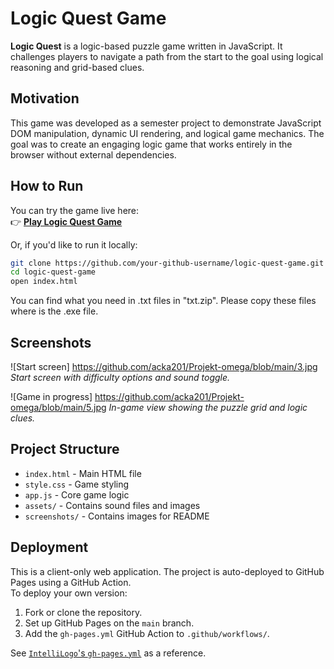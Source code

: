 # Logic Quest Game

**Logic Quest** is a logic-based puzzle game written in JavaScript. It challenges players to navigate a path from the start to the goal using logical reasoning and grid-based clues.

## Motivation

This game was developed as a semester project to demonstrate JavaScript DOM manipulation, dynamic UI rendering, and logical game mechanics. The goal was to create an engaging logic game that works entirely in the browser without external dependencies.

## How to Run

You can try the game live here:  
👉 [**Play Logic Quest Game**](https://your-github-username.github.io/logic-quest-game/)

Or, if you'd like to run it locally:

```bash
git clone https://github.com/your-github-username/logic-quest-game.git
cd logic-quest-game
open index.html
```
You can find what you need in .txt files in "txt.zip". Please copy these files where is the .exe file.

## Screenshots

![Start screen] https://github.com/acka201/Projekt-omega/blob/main/3.jpg
*Start screen with difficulty options and sound toggle.*

![Game in progress] https://github.com/acka201/Projekt-omega/blob/main/5.jpg
*In-game view showing the puzzle grid and logic clues.*

## Project Structure

- `index.html` - Main HTML file  
- `style.css` - Game styling  
- `app.js` - Core game logic  
- `assets/` - Contains sound files and images  
- `screenshots/` - Contains images for README  

## Deployment

This is a client-only web application. The project is auto-deployed to GitHub Pages using a GitHub Action.  
To deploy your own version:

1. Fork or clone the repository.
2. Set up GitHub Pages on the `main` branch.
3. Add the `gh-pages.yml` GitHub Action to `.github/workflows/`.

See [`IntelliLogo`'s `gh-pages.yml`](https://github.com/your-example/intellilogo/blob/main/.github/workflows/gh-pages.yml) as a reference.
